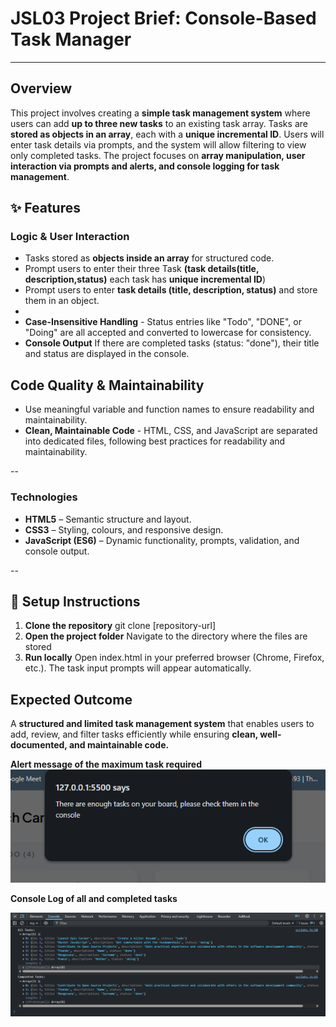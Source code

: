 # JSL03 Project Brief: Console-Based Task Manager

---

## Overview

This project involves creating a **simple task management system** where users can add **up to three new tasks** to an existing task array. Tasks are **stored as objects in an array**, each with a **unique incremental ID**. Users will enter task details via prompts, and the system will allow filtering to view only completed tasks. The project focuses on **array manipulation, user interaction via prompts and alerts, and console logging for task management**.

## ✨ Features

### Logic & User Interaction

- Tasks stored as **objects inside an array** for structured code.
- Prompt users to enter their three Task **(task details(title, description,status)** each task has **unique incremental ID**)
- Prompt users to enter **task details (title, description, status)** and store them in an object.
- 
- **Case-Insensitive Handling** - Status entries like "Todo", "DONE", or "Doing" are all accepted and converted to lowercase for consistency.
- **Console Output** If there are completed tasks (status: "done"), their title and status are displayed in the console.


## Code Quality & Maintainability

- Use meaningful variable and function names to ensure readability and maintainability.
- **Clean, Maintainable Code** - HTML, CSS, and JavaScript are separated into dedicated files, following best practices for readability and maintainability.

--
### Technologies

- **HTML5** – Semantic structure and layout.
- **CSS3** – Styling, colours, and responsive design.
- **JavaScript (ES6)** – Dynamic functionality, prompts, validation, and console output.

--

## 🚀 Setup Instructions

1. **Clone the repository** git clone [repository-url]
2. **Open the project folder** Navigate to the directory where the files are stored
3. **Run locally** Open index.html in your preferred browser (Chrome, Firefox, etc.). The task input prompts will appear automatically.

## Expected Outcome

A **structured and limited task management system** that enables users to add, review, and filter tasks efficiently while ensuring **clean, well-documented, and maintainable code.**

**Alert message of the maximum task required**
![enough task](./explainer-images/README-explainer-images/Enough-Tasks.png)

**Console Log of all and completed tasks**

![console log](./explainer-images/README-explainer-images/JSL03%20console.png)


